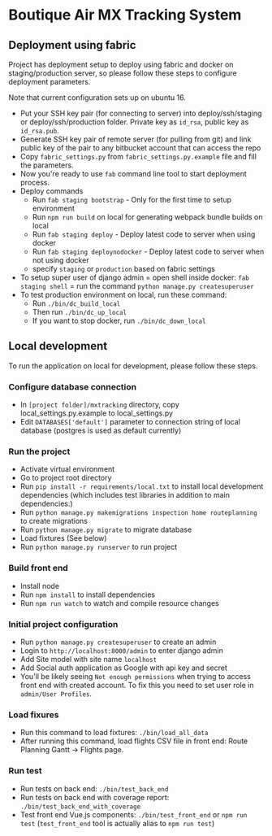 # Boutique Air MX Tracking System

## Deployment using fabric

Project has deployment setup to deploy using fabric and docker on staging/production server, so please follow these steps to configure deployment parameters.

Note that current configuration sets up on ubuntu 16.

- Put your SSH key pair (for connecting to server) into deploy/ssh/staging or deploy/ssh/production folder. Private key as `id_rsa`, public key as `id_rsa.pub`.
- Generate SSH key pair of remote server (for pulling from git) and link public key of the pair to any bitbucket account that can access the repo
- Copy `fabric_settings.py` from `fabric_settings.py.example` file and fill the parameters.
- Now you're ready to use `fab` command line tool to start deployment process.
- Deploy commands
    * Run `fab staging bootstrap` - Only for the first time to setup environment
    * Run `npm run build` on local for generating webpack bundle builds on local
    * Run `fab staging deploy` - Deploy latest code to server when using docker
    * Run `fab staging deploynodocker` - Deploy latest code to server when not using docker
    * specify `staging` or `production` based on fabric settings
- To setup super user of django admin
  = open shell inside docker: `fab staging shell`
  = run the command `python manage.py createsuperuser`
- To test production environment on local, run these command:
    * Run `./bin/dc_build_local`
    * Then run `./bin/dc_up_local`
    * If you want to stop docker, run `./bin/dc_down_local`

## Local development

To run the application on local for development, please follow these steps.

### Configure database connection

- In `[project folder]/mxtracking` directory, copy local_settings.py.example to local_settings.py
- Edit `DATABASES['default']` parameter to connection string of local database (postgres is used as default currently)

### Run the project

- Activate virtual environment
- Go to project root directory
- Run `pip install -r requirements/local.txt` to install local development dependencies (which includes test libraries in addition to main dependencies.)
- Run `python manage.py makemigrations inspection home routeplanning` to create migrations
- Run `python manage.py migrate` to migrate database
- Load fixtures (See below)
- Run `python manage.py runserver` to run project

### Build front end

- Install node
- Run `npm install` to install dependencies
- Run `npm run watch` to watch and compile resource changes

### Initial project configuration

- Run `python manage.py createsuperuser` to create an admin
- Login to `http://localhost:8000/admin` to enter django admin
- Add Site model with site name `localhost`
- Add Social auth application as Google with api key and secret
- You'll be likely seeing `Not enough permissions` when trying to access front end with created account. To fix this you need to set user role in `admin/User Profiles`.

### Load fixures

- Run this command to load fixtures: `./bin/load_all_data`
- After running this command, load flights CSV file in front end: Route Planning Gantt -> Flights page.

### Run test

- Run tests on back end:
    `./bin/test_back_end`
- Run tests on back end with coverage report:
    `./bin/test_back_end_with_coverage`
- Test front end Vue.js components:
    `./bin/test_front_end` or `npm run test` (`test_front_end` tool is actually alias to `npm run test`)
